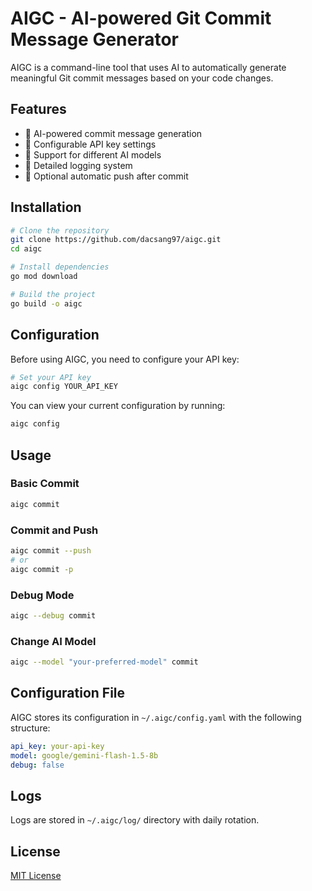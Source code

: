 # AIGC - AI-powered Git Commit Message Generator

AIGC is a command-line tool that uses AI to automatically generate meaningful Git commit messages based on your code changes.

## Features

- 🤖 AI-powered commit message generation
- 🔑 Configurable API key settings
- 🎯 Support for different AI models
- 📝 Detailed logging system
- 🔄 Optional automatic push after commit

## Installation

```bash
# Clone the repository
git clone https://github.com/dacsang97/aigc.git
cd aigc

# Install dependencies
go mod download

# Build the project
go build -o aigc
```

## Configuration

Before using AIGC, you need to configure your API key:

```bash
# Set your API key
aigc config YOUR_API_KEY
```

You can view your current configuration by running:

```bash
aigc config
```

## Usage

### Basic Commit

```bash
aigc commit
```

### Commit and Push

```bash
aigc commit --push
# or
aigc commit -p
```

### Debug Mode

```bash
aigc --debug commit
```

### Change AI Model

```bash
aigc --model "your-preferred-model" commit
```

## Configuration File

AIGC stores its configuration in `~/.aigc/config.yaml` with the following structure:

```yaml
api_key: your-api-key
model: google/gemini-flash-1.5-8b
debug: false
```

## Logs

Logs are stored in `~/.aigc/log/` directory with daily rotation.

## License

[MIT License](LICENSE)
